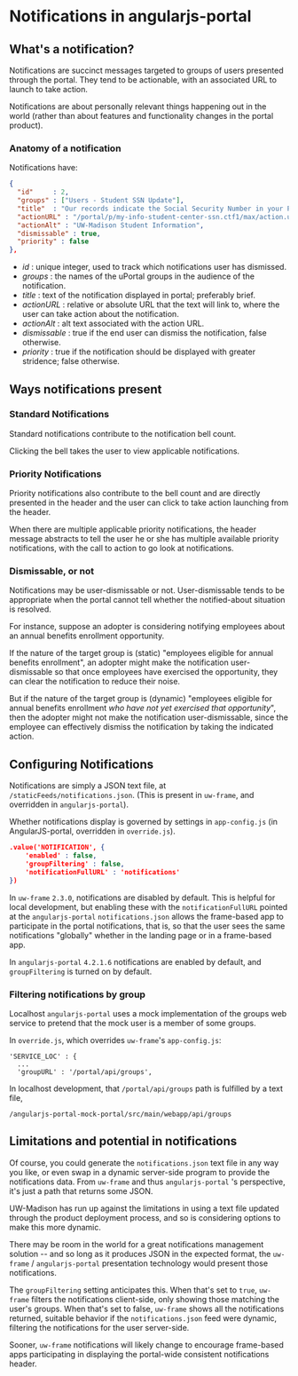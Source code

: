 # Notifications in angularjs-portal

## What's a notification?

Notifications are succinct messages targeted to groups of users presented through the portal. They tend to be actionable, with an associated URL to launch to take action.

Notifications are about personally relevant things happening out in the world (rather than about features and functionality changes in the portal product).

### Anatomy of a notification

Notifications have:

```JSON
{
  "id"     : 2,
  "groups" : ["Users - Student SSN Update"],
  "title"  : "Our records indicate the Social Security Number in your Personal Information is invalid or missing. Please provide your Social Security Number or select to not provide your Social Security Number.",
  "actionURL" : "/portal/p/my-info-student-center-ssn.ctf1/max/action.uP?pP_action=loginAction",
  "actionAlt" : "UW-Madison Student Information",
  "dismissable" : true,
  "priority" : false
},
```

 * *id* : unique integer, used to track which notifications user has dismissed.
 * *groups* : the names of the uPortal groups in the audience of the notification.
 * *title* : text of the notification displayed in portal; preferably brief.
 * *actionURL* : relative or absolute URL that the text will link to, where the user can take action about the notification.
 * *actionAlt* : alt text associated with the action URL.
 * *dismissable* : true if the end user can dismiss the notification, false otherwise.
 * *priority* : true if the notification should be displayed with greater stridence; false otherwise.


## Ways notifications present

### Standard Notifications

Standard notifications contribute to the notification bell count. 

Clicking the bell takes the user to view applicable notifications.

### Priority Notifications

Priority notifications also contribute to the bell count and are directly presented in the header and the user can click to take action launching from the header.

When there are multiple applicable priority notifications, the header message abstracts to tell the user he or she has multiple available priority notifications, with the call to action to go look at notifications.

### Dismissable, or not

Notifications may be user-dismissable or not. User-dismissable tends to be appropriate when the portal cannot tell whether the notified-about situation is resolved.

For instance, suppose an adopter is considering notifying employees about an annual benefits enrollment opportunity.

If the nature of the target group is (static) "employees eligible for annual benefits enrollment", an adopter might make the notification user-dismissable so that once employees have exercised the opportunity, they can clear the notification to reduce their noise.

But if the nature of the target group is (dynamic) "employees eligible for annual benefits enrollment *who have not yet exercised that opportunity*", then the adopter might not make the notification user-dismissable, since the employee can effectively dismiss the notification by taking the indicated action.

## Configuring Notifications

Notifications are simply a JSON text file, at `/staticFeeds/notifications.json`. (This is present in `uw-frame`, and overridden in `angularjs-portal`).

Whether notifications display is governed by settings in `app-config.js` (in AngularJS-portal, overridden in `override.js`).

```json
.value('NOTIFICATION', {
    'enabled' : false,
    'groupFiltering' : false,
    'notificationFullURL' : 'notifications'
})
```

In `uw-frame` `2.3.0`, notifications are disabled by default. This is helpful for local development, but enabling these with the `notificationFullURL` pointed at the `angularjs-portal` `notifications.json` allows the frame-based app to participate in the portal notifications, that is, so that the user sees the same notifications "globally" whether in the landing page or in a frame-based app.

In `angularjs-portal` `4.2.1.6` notifications are enabled by default, and `groupFiltering` is turned on by default. 

### Filtering notifications by group

Localhost `angularjs-portal` uses a mock implementation of the groups web service to pretend that the mock user is a member of some groups.

In `override.js`, which overrides `uw-frame`'s `app-config.js`:

```
'SERVICE_LOC' : {
  ...
  'groupURL' : '/portal/api/groups',
```

In localhost development, that `/portal/api/groups` path is fulfilled by a text file,

`/angularjs-portal-mock-portal/src/main/webapp/api/groups`

## Limitations and potential in notifications

Of course, you could generate the `notifications.json` text file in any way you like, or even swap in a dynamic server-side program to provide the notifications data. From `uw-frame` and thus `angularjs-portal` 's perspective, it's just a path that returns some JSON.

UW-Madison has run up against the limitations in using a text file updated through the product deployment process, and so is considering options to make this more dynamic.

There may be room in the world for a great notifications management solution -- and so long as it produces JSON in the expected format, the `uw-frame` / `angularjs-portal` presentation technology would present those notifications.

The `groupFiltering` setting anticipates this. When that's set to `true`, `uw-frame` filters the notifications client-side, only showing those matching the user's groups. When that's set to false, `uw-frame` shows all the notifications returned, suitable  behavior if the `notifications.json` feed were dynamic, filtering the notifications for the user server-side.

Sooner, `uw-frame` notifications will likely change to encourage frame-based apps participating in displaying the portal-wide consistent notifications header.
